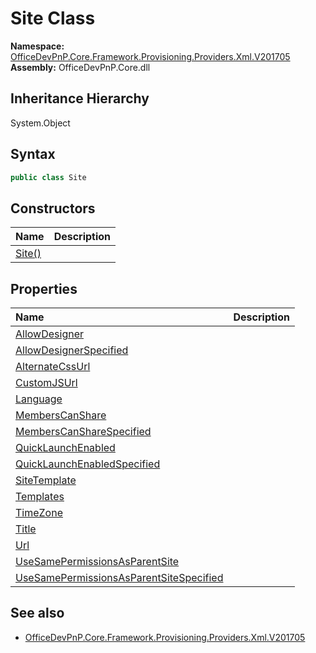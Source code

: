 # Site Class
  

**Namespace:** [OfficeDevPnP.Core.Framework.Provisioning.Providers.Xml.V201705](OfficeDevPnP.Core.Framework.Provisioning.Providers.Xml.V201705.md)  
**Assembly:** OfficeDevPnP.Core.dll  
## Inheritance Hierarchy
System.Object  
## Syntax
```C#
public class Site
```
## Constructors
|**Name**|**Description**|
|:-----|:-----|
| [Site()](OfficeDevPnP.Core.Framework.Provisioning.Providers.Xml.V201705.Site.ctor1.md) |  
## Properties
|**Name**|**Description**|
|:-----|:-----|
| [AllowDesigner](OfficeDevPnP.Core.Framework.Provisioning.Providers.Xml.V201705.Site.AllowDesigner.md) | 
| [AllowDesignerSpecified](OfficeDevPnP.Core.Framework.Provisioning.Providers.Xml.V201705.Site.AllowDesignerSpecified.md) | 
| [AlternateCssUrl](OfficeDevPnP.Core.Framework.Provisioning.Providers.Xml.V201705.Site.AlternateCssUrl.md) | 
| [CustomJSUrl](OfficeDevPnP.Core.Framework.Provisioning.Providers.Xml.V201705.Site.CustomJSUrl.md) | 
| [Language](OfficeDevPnP.Core.Framework.Provisioning.Providers.Xml.V201705.Site.Language.md) | 
| [MembersCanShare](OfficeDevPnP.Core.Framework.Provisioning.Providers.Xml.V201705.Site.MembersCanShare.md) | 
| [MembersCanShareSpecified](OfficeDevPnP.Core.Framework.Provisioning.Providers.Xml.V201705.Site.MembersCanShareSpecified.md) | 
| [QuickLaunchEnabled](OfficeDevPnP.Core.Framework.Provisioning.Providers.Xml.V201705.Site.QuickLaunchEnabled.md) | 
| [QuickLaunchEnabledSpecified](OfficeDevPnP.Core.Framework.Provisioning.Providers.Xml.V201705.Site.QuickLaunchEnabledSpecified.md) | 
| [SiteTemplate](OfficeDevPnP.Core.Framework.Provisioning.Providers.Xml.V201705.Site.SiteTemplate.md) | 
| [Templates](OfficeDevPnP.Core.Framework.Provisioning.Providers.Xml.V201705.Site.Templates.md) | 
| [TimeZone](OfficeDevPnP.Core.Framework.Provisioning.Providers.Xml.V201705.Site.TimeZone.md) | 
| [Title](OfficeDevPnP.Core.Framework.Provisioning.Providers.Xml.V201705.Site.Title.md) | 
| [Url](OfficeDevPnP.Core.Framework.Provisioning.Providers.Xml.V201705.Site.Url.md) | 
| [UseSamePermissionsAsParentSite](OfficeDevPnP.Core.Framework.Provisioning.Providers.Xml.V201705.Site.UseSamePermissionsAsParentSite.md) | 
| [UseSamePermissionsAsParentSiteSpecified](OfficeDevPnP.Core.Framework.Provisioning.Providers.Xml.V201705.Site.UseSamePermissionsAsParentSiteSpecified.md) | 
## See also
- [OfficeDevPnP.Core.Framework.Provisioning.Providers.Xml.V201705](OfficeDevPnP.Core.Framework.Provisioning.Providers.Xml.V201705.md)
